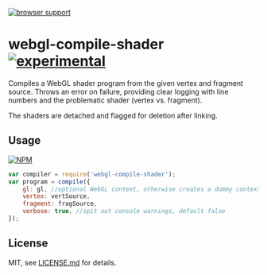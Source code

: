 [![browser support](https://ci.testling.com/mattdesl/webgl-compile-shader.png)](https://ci.testling.com/mattdesl/webgl-compile-shader)

# webgl-compile-shader [![experimental](http://badges.github.io/stability-badges/dist/experimental.svg)](http://github.com/badges/stability-badges)

Compiles a WebGL shader program from the given vertex and fragment source. Throws an error on failure, providing clear logging with line numbers and the problematic shader (vertex vs. fragment). 

The shaders are detached and flagged for deletion after linking.

## Usage

[![NPM](https://nodei.co/npm/webgl-compile-shader.png)](https://nodei.co/npm/webgl-compile-shader/)

```js
var compiler = require('webgl-compile-shader');
var program = compile({
	gl: gl, //optional WebGL context, otherwise creates a dummy context
	vertex: vertSource,
	fragment: fragSource,
	verbose: true, //spit out console warnings, default false
});
```

## License

MIT, see [LICENSE.md](http://github.com/mattdesl/webgl-compile-shader/blob/master/LICENSE.md) for details.

